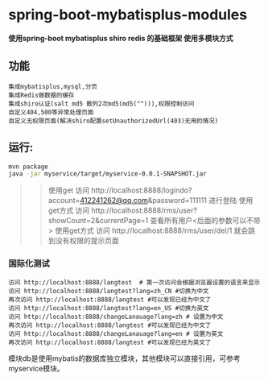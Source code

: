 # spring-boot-mybatisplus-modules

**使用spring-boot mybatisplus shiro redis 的基础框架 使用多模块方式**
## 功能
```
集成mybatisplus,mysql,分页
集成Redis做数据的缓存
集成shiro认证(salt md5 散列2次md5(md5(""))),权限控制访问
自定义404,500等异常处理页面
自定义无权限页面(解决shiro配置setUnauthorizedUrl(403)无用的情况)
```

## 运行:
```bash
mvn package
java -jar myservice/target/myservice-0.0.1-SNAPSHOT.jar
```


>>使用get 访问 http://localhost:8888/logindo?account=412241262@qq.com&password=111111 进行登陆
>>使用get方式 访问 http://localhost:8888/rms/user?showCount=2&currentPage=1 查看所有用户<后面的参数可以不带>
>>使用get方式 访问 http://localhost:8888/rms/user/del/1 就会跳到没有权限的提示页面


### 国际化测试

```
访问 http://localhost:8888/langtest  # 第一次访问会根据浏览器设置的语言来显示
访问 http://localhost:8888/langtest?lang=zh_CN #切换为中文
再次访问 http://localhost:8888/langtest #可以发现已经为中文了
访问 http://localhost:8888/langtest?lang=en_US #切换为英文
访问 http://localhost:8888/changeLanauage?lang=zh # 设置为中文
再次访问 http://localhost:8888/langtest #可以发现已经为中文了
访问 http://localhost:8888/changeLanauage?lang=en # 设置为英文
再次访问 http://localhost:8888/langtest #可以发现已经为英文了
```

模块db是使用mybatis的数据库独立模块，其他模块可以直接引用，可参考myservice模块。


